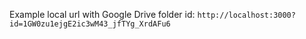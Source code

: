 Example local url with Google Drive folder id: `http://localhost:3000?id=1GW0zu1ejgE2ic3wM43_jfTYg_XrdAFu6`
